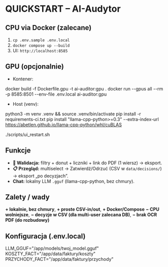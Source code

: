 # QUICKSTART – AI-Audytor

## CPU via Docker (zalecane)
1) `cp .env.sample .env.local`
2) `docker compose up --build`
3) UI: `http://localhost:8585`

## GPU (opcjonalnie)
- Kontener:

docker build -f Dockerfile.gpu -t ai-auditor:gpu .
docker run --gpus all --rm -p 8585:8501 --env-file .env.local ai-auditor:gpu

- Host (venv):

python3 -m venv .venv && source .venv/bin/activate
pip install -r requirements-ci.txt
pip install "llama-cpp-python>=0.3" --extra-index-url https://abetlen.github.io/llama-cpp-python/whl/cuBLAS


./scripts/ui_restart.sh


## Funkcje
- **🧾 Walidacja:** filtry + donut + liczniki + link do PDF (1 wiersz) → eksport.
- **📋 Przegląd:** multiselect → Zatwierdź/Odrzuć (CSV w `data/decisions/`) → eksport „po decyzjach”.
- **Chat:** lokalny LLM `.gguf` (llama-cpp-python, bez chmury).

## Zalety / wady
**+ lokalnie, bez chmury**, **+ proste CSV-in/out**, **+ Docker/Compose**
**− CPU wolniejsze**, **− decyzje w CSV (dla multi-user zalecana DB)**, **− brak OCR PDF (do rozbudowy)**

## Konfiguracja (.env.local)

LLM_GGUF="/app/models/twoj_model.gguf"
KOSZTY_FACT="/app/data/faktury/koszty"
PRZYCHODY_FACT="/app/data/faktury/przychody"
